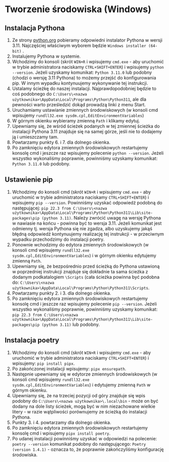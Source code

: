 # Tworzenie środowiska (Windows)
## Instalacja Pythona
1. Ze strony [python.org](https://www.python.org/downloads/release/python-3111/) pobieramy odpowiedni instalator Pythona w wersji 3.11. Najczęściej właściwym wyborem będzie `Windows installer (64-bit)` .
2. Instalujemy Pythona w systemie.
3. Wchodzimy do konsoli (skrót `WIN+R` i wpisujemy `cmd.exe` - aby uruchomić w trybie administratora naciskamy `CTRL+SHIFT+ENTER`) i wpisujemy `python --version`. Jeżeli uzyskamy komunikat: `Python 3.11.0` lub podobny (chodzi o wersję 3.11 Pythona) to możemy przejść do konfigurowania pip. W innym wypadku kontynuujemy wykonywanie tej instrukcji.
4. Ustalamy ścieżkę do naszej instalacji. Najprawdopodobniej będzie to coś podobnego do `C:\Users\<nazwa użytkownika>\AppData\Local\Programs\Python\Python311`, ale dla pewności warto prześledzić dokąd prowadzą linki z menu Start.
5. Uruchamiamy ustawianie zmiennych środowiskowych (w konsoli cmd wpisujemy `rundll32.exe sysdm.cpl,EditEnvironmentVariables`)
6. W górnym okienku wybieramy zmienną `Path` i klikamy edytuj.
7. Upewniamy się, że wśród ścieżek podanych w tej zmiennej ścieżka do instalacji Pythona 3.11 znajduje się na samej górze, jeśli nie to dodajemy ją i umieszczamy tam.
8. Powtarzamy punkty 6. i 7. dla dolnego okienka.
9. Po zamknięciu edytora zmiennych środowiskowych restartujemy konsolę cmd i jeszcze raz wpisujemy polecenie `python --version`. Jeżeli wszystko wykonaliśmy poprawnie, powinniśmy uzyskamy komunikat: `Python 3.11.0` lub podobny.
## Ustawienie pip
1. Wchodzimy do konsoli cmd (skrót `WIN+R` i wpisujemy `cmd.exe` - aby uruchomić w trybie administratora naciskamy `CTRL+SHIFT+ENTER`) i wpisujemy `pip --version`. Powinniśmy uzyskać odpowiedź podobną do następującej: `pip 22.3 from C:\Users\<nazwa użytkownika>\AppData\Local\Programs\Python\Python311\Lib\site-packages\pip (python 3.11)`. Należy zwrócić uwagę na wersję Pythona w nawiasie na końcu - powinna być to wersja 3.11. Jeżeli komunikat jest odmienny tj. wersja Pythona się nie zgadza, albo uzyskujemy jakąś błędną odpowiedź kontynuujemy realizację tej instrukcji - w przeciwnym wypadku przechodzimy do instalacji poetry.
2. Ponownie wchodzimy do edytora zmiennych środowiskowych (w konsoli cmd wpisujemy `rundll32.exe sysdm.cpl,EditEnvironmentVariables`) i w górnym okienku edytujemy zmienną `Path`.
3. Upewniamy się, że bezpośrednio przed ścieżką do Pythona ustawioną w poprzedniej instrukcji znajduje się dokładnie ta sama ścieżka z dodanym podkatalogiem `\Scripts` (cała ścieżka powinna być podobna do: `C:\Users\<nazwa użytkownika>\AppData\Local\Programs\Python\Python311\Scripts`.
4. Powtarzamy punkty 2. i 3. dla dolnego okienka.
5. Po zamknięciu edytora zmiennych środowiskowych restartujemy konsolę cmd i jeszcze raz wpisujemy polecenie `pip --version`. Jeżeli wszystko wykonaliśmy poprawnie, powinniśmy uzyskamy komunikat: `pip 22.3 from C:\Users\<nazwa użytkownika>\AppData\Local\Programs\Python\Python311\Lib\site-packages\pip (python 3.11)` lub podobny.
## Instalacja poetry
1. Wchodzimy do konsoli cmd (skrót `WIN+R` i wpisujemy `cmd.exe` - aby uruchomić w trybie administratora naciskamy `CTRL+SHIFT+ENTER`) i wpisujemy: `pip install pipx`.
2. Po zakończonej instalacji wpisujemy: `pipx ensurepath`.
3. Następnie upewniamy się w edytorze zmiennych środowiskowych (w konsoli cmd wpisujemy `rundll32.exe sysdm.cpl,EditEnvironmentVariables`) i edytujemy zmienną `Path` w górnym okienku.
4. Upewniamy się, że na trzeciej pozycji od góry znajduje się wpis podobny do `C:\Users\<nazwa użytkownika>\.local\bin` - może on być dodany na dole listy ścieżek, mogą być w nim niezachowane wielkie litery - w razie wątpliwości porównujemy ze ścieżką do instalacji Pythona.
5. Punkty 3. i 4. powtarzamy dla dolnego okienka.
6.  Po zamknięciu edytora zmiennych środowiskowych restartujemy konsolę cmd i wpisujemy `pipx install poetry`.
7. Po udanej instalacji powinniśmy uzyskać w odpowiedzi na polecenie: `poetry --version` komunikat podobny do następującego: `Poetry (version 1.4.1)` - oznacza to, że poprawnie zakończyliśmy konfigurację środowiska.
